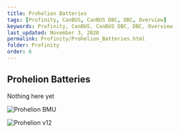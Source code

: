 ```yaml
---
title: Prohelion Batteries
tags: [Profinity, CanBUS, CanBUS DBC, DBC, Overview]
keywords: Profinity, CanBUS, CanBUS DBC, DBC, Overview
last_updated: November 3, 2020
permalink: Profinity/Prohelion_Batteries.html
folder: Profinity
order: 6
---
```


## Prohelion Batteries

Nothing here yet

![Prohelion BMU]({{site.dox.baseurl}}/images/Profinity/prohelion_bmu.png)

![Prohelion v12]({{site.dox.baseurl}}/images/Profinity/prohelion_v12.png)